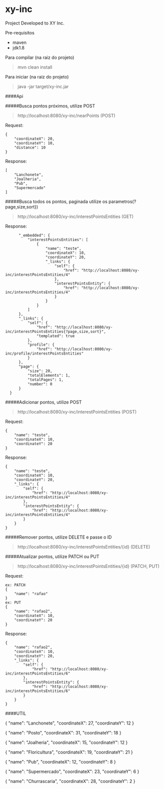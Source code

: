 # xy-inc
Project Developed to XY Inc.

Pre-requisitos
- maven
- jdk1.8

Para compilar
    (na raiz do projeto)
> mvn clean install

Para iniciar
    (na raiz do projeto)
> java -jar target/xy-inc.jar


####Api

#####Busca pontos próximos, utilize POST

> http://localhost:8080/xy-inc/nearPoints (POST)

Request:
```
{
	"coordinateX": 20,
	"coordinateY": 10,
	"distance": 10
}
```
Response:
```
[
    "Lanchonete",
    "Joalheria",
    "Pub",
    "Supermercado"
]
```


#####Busca todos os pontos, paginada utilize os parametros(?page,size,sort})

> http://localhost:8080/xy-inc/interestPointsEntities (GET)

Response:
``` {
      "_embedded": {
          "interestPointsEntities": [
              {
                  "name": "teste",
                  "coordinateX": 10,
                  "coordinateY": 20,
                  "_links": {
                      "self": {
                          "href": "http://localhost:8080/xy-inc/interestPointsEntities/4"
                      },
                      "interestPointsEntity": {
                          "href": "http://localhost:8080/xy-inc/interestPointsEntities/4"
                      }
                  }
              }
          ]
      },
      "_links": {
          "self": {
              "href": "http://localhost:8080/xy-inc/interestPointsEntities{?page,size,sort}",
              "templated": true
          },
          "profile": {
              "href": "http://localhost:8080/xy-inc/profile/interestPointsEntities"
          }
      },
      "page": {
          "size": 20,
          "totalElements": 1,
          "totalPages": 1,
          "number": 0
      }
  }
```

#####Adicionar pontos, utilize POST

> http://localhost:8080/xy-inc/interestPointsEntities (POST)

Request:
```
{
	"name": "teste",
	"coordinateX": 10,
	"coordinateY": 20
}
```
Response:
```
{
    "name": "teste",
    "coordinateX": 10,
    "coordinateY": 20,
    "_links": {
        "self": {
            "href": "http://localhost:8080/xy-inc/interestPointsEntities/4"
        },
        "interestPointsEntity": {
            "href": "http://localhost:8080/xy-inc/interestPointsEntities/4"
        }
    }
}
```


#####Remover pontos, utilize DELETE e passe o ID

> http://localhost:8080/xy-inc/interestPointsEntities/{id} (DELETE)


#####Atualizar pontos, utilize PATCH ou PUT

> http://localhost:8080/xy-inc/interestPointsEntities/{id} (PATCH, PUT)

Request:
```
ex: PATCH
{
	"name": "rafao"
}
ex: PUT
{
	"name": "rafao2",
	"coordinateX": 10,
	"coordinateY": 20
}
```
Response:
```
{
    "name": "rafao2",
    "coordinateX": 10,
    "coordinateY": 20,
    "_links": {
        "self": {
            "href": "http://localhost:8080/xy-inc/interestPointsEntities/6"
        },
        "interestPointsEntity": {
            "href": "http://localhost:8080/xy-inc/interestPointsEntities/6"
        }
    }
}
```


####UTIL

{
	"name": "Lanchonete",
	"coordinateX": 27,
	"coordinateY": 12
}

{
	"name": "Posto",
	"coordinateX": 31,
	"coordinateY": 18
}

{
	"name": "Joalheria",
	"coordinateX": 15,
	"coordinateY": 12
}

{
	"name": "Floricultura",
	"coordinateX": 19,
	"coordinateY": 21
}

{
	"name": "Pub",
	"coordinateX": 12,
	"coordinateY": 8
}

{
	"name": "Supermercado",
	"coordinateX": 23,
	"coordinateY": 6
}

{
	"name": "Churrascaria",
	"coordinateX": 28,
	"coordinateY": 2
}